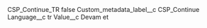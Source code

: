 <?xml version="1.0" encoding="UTF-8"?>
<CustomMetadata xmlns="http://soap.sforce.com/2006/04/metadata" xmlns:xsi="http://www.w3.org/2001/XMLSchema-instance" xmlns:xsd="http://www.w3.org/2001/XMLSchema">
    <label>CSP_Continue_TR</label>
    <protected>false</protected>
    <values>
        <field>Custom_metadata_label__c</field>
        <value xsi:type="xsd:string">CSP_Continue</value>
    </values>
    <values>
        <field>Language__c</field>
        <value xsi:type="xsd:string">tr</value>
    </values>
    <values>
        <field>Value__c</field>
        <value xsi:type="xsd:string">Devam et</value>
    </values>
</CustomMetadata>
